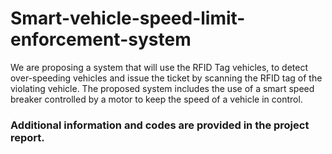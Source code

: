 # Smart-vehicle-speed-limit-enforcement-system
We are proposing a system that will use the RFID Tag vehicles, to detect over-speeding vehicles and issue the ticket by scanning the RFID tag of the violating vehicle. The proposed system includes the use of a smart speed breaker controlled by a motor to keep the speed of a vehicle in control.

### Additional information and codes are provided in the project report.
